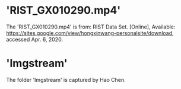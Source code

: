 # 'RIST_GX010290.mp4'
The 'RIST_GX010290.mp4' is from:
RIST Data Set. [Online], Available: https://sites.google.com/view/hongxinwang-personalsite/download, accessed Apr. 6, 2020.

# 'Imgstream'
The folder 'Imgstream' is captured by Hao Chen.

